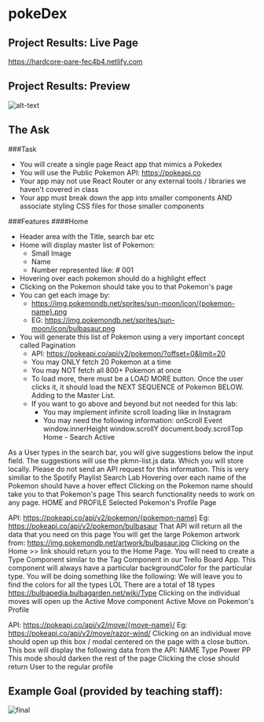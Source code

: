 # pokeDex

## Project Results: Live Page
https://hardcore-pare-fec4b4.netlify.com

## Project Results: Preview
![alt-text](playlistDemoVid.gif)

## The Ask

###Task
- You will create a single page React app that mimics a Pokedex
- You will use the Public Pokemon API: https://pokeapi.co
- Your app may not use React Router or any external tools / libraries we haven't covered in class
- Your app must break down the app into smaller components AND associate styling CSS files for those smaller components


###Features
####Home


- Header area with the Title, search bar etc
- Home will display master list of Pokemon:
  - Small Image
  - Name
  - Number represented like: # 001
- Hovering over each pokemon should do a highlight effect
- Clicking on the Pokemon should take you to that Pokemon's page
- You can get each image by:
  - https://img.pokemondb.net/sprites/sun-moon/icon/{pokemon-name}.png
  - EG: https://img.pokemondb.net/sprites/sun-moon/icon/bulbasaur.png
- You will generate this list of Pokemon using a very important concept called Pagination
  - API: https://pokeapi.co/api/v2/pokemon/?offset=0&limit=20
  - You may ONLY fetch 20 Pokemon at a time
  - You may NOT fetch all 800+ Pokemon at once
  - To load more, there must be a LOAD MORE button. Once the user clicks it, it should load the NEXT SEQUENCE of Pokemon  BELOW. Adding to the Master List.
  - If you want to go above and beyond but not needed for this lab:
    - You may implement infinite scroll loading like in Instagram
    - You may need the following information:
onScroll Event
window.innerHeight 
window.scrollY
document.body.scrollTop
Home - Search Active


As a User types in the search bar, you will give suggestions below the input field.
The suggestions will use the pkmn-list.js data. Which you will store locally. Please do not send an API request for this information.
This is very similiar to the Spotify Playlist Search Lab
Hovering over each name of the Pokemon should have a hover effect
Clicking on the Pokemon name should take you to that Pokemon's page
This search functionality needs to work on any page. HOME and PROFILE
Selected Pokemon's Profile Page


API: https://pokeapi.co/api/v2/pokemon/{pokemon-name}
Eg: https://pokeapi.co/api/v2/pokemon/bulbasaur
That API will return all the data that you need on this page
You will get the large Pokemon artwork from:
https://img.pokemondb.net/artwork/bulbasaur.jpg
Clicking on the Home >> link should return you to the Home Page.
You will need to create a Type Component similar to the Tag Component in our Trello Board App.
This component will always have a particular backgroundColor for the particular type.
You will be doing something like the following:
<Type name='Grass' /> <Type name='Poison' />
We will leave you to find the colors for all the types LOL
There are a total of 18 types
https://bulbapedia.bulbagarden.net/wiki/Type
Clicking on the individual moves will open up the Active Move component
Active Move on Pokemon's Profile


API: https://pokeapi.co/api/v2/move/{move-name}/
Eg: https://pokeapi.co/api/v2/move/razor-wind/
Clicking on an individual move should open up this box / modal centered on the page with a close button.
This box will display the following data from the API:
NAME
Type
Power
PP
This mode should darken the rest of the page
Clicking the close should return User to the regular profile
## Example Goal (provided by teaching staff):
![final](spotify_playlist_final.png)


